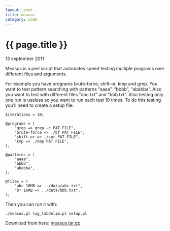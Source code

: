 ```yaml
---
layout: post
title: measus
category: code
---
```


{{ page.title }}
================

<p class="meta">13 september 2011</p>

Measus is a perl script that automates speed testing 
multiple programs over different files and arguments.

For example you have programs brute-force, shift-or, 
kmp and grep. You want to test pattern searching with 
patterns “aaaa”, “bbbb”, “ababba”. Also you want to 
test with different files “abc.txt” and “bbb.txt”. 
Also testing only one run is useless so you want to 
run each test 10 times. To do this testing you’ll need 
to create a setup file:

    $iterations = 10;

    @programs = (
        "grep => grep -c PAT FILE",
        "brute-force => ./bf PAT FILE",
        "shift-or => ./sor PAT FILE",
        "kmp => ./kmp PAT FILE",
    );

    @patterns = (
        "aaaa",
        "bbbb",
        "ababba",
    );

    @files = (
        "abc 16MB => ../data/abc.txt",
        "b* 16MB => ../data/bbb.txt",
    );

Then you can run it with:

    ./measus.pl log_tabdelim.pl setup.pl

Download from here: [measus.tar.gz](/files/measus.tar.gz)
